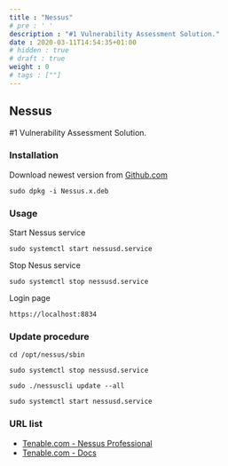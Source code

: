 ```yaml
---
title : "Nessus"
# pre : ' '
description : "#1 Vulnerability Assessment Solution."
date : 2020-03-11T14:54:35+01:00
# hidden : true
# draft : true
weight : 0
# tags : [""]
---
```


## Nessus

#1 Vulnerability Assessment Solution.

### Installation

Download newest version from [Github.com](https://www.tenable.com/downloads/nessus)

```plain
sudo dpkg -i Nessus.x.deb
```

### Usage

Start Nessus service

```plain
sudo systemctl start nessusd.service
```

Stop Nesus service

```plain
sudo systemctl stop nessusd.service
```

Login page

```plain
https://localhost:8834
```

### Update procedure

```plain
cd /opt/nessus/sbin
```

```plain
sudo systemctl stop nessusd.service
```

```plain
sudo ./nessuscli update --all
```

```plain
sudo systemctl start nessusd.service
```

### URL list

* [Tenable.com - Nessus Professional](https://www.tenable.com/products/nessus/nessus-professional)
* [Tenable.com - Docs](https://docs.tenable.com)
